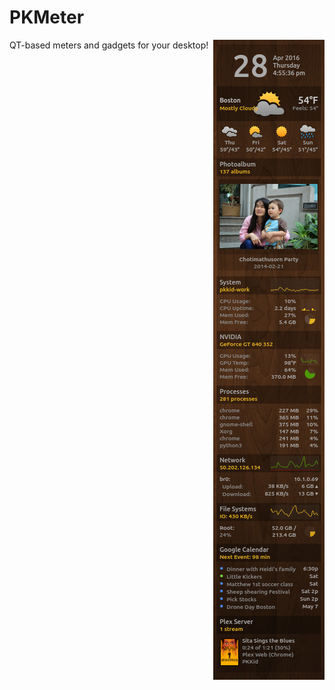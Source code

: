 # PKMeter
<img align="right" src="media/screenshot.png">
QT-based meters and gadgets for your desktop!

